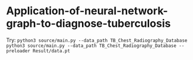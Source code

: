 # Application-of-neural-network-graph-to-diagnose-tuberculosis

Try: 
`python3 source/main.py --data_path TB_Chest_Radiography_Database`
`python3 source/main.py --data_path TB_Chest_Radiography_Database --preloader Result/data.pt`